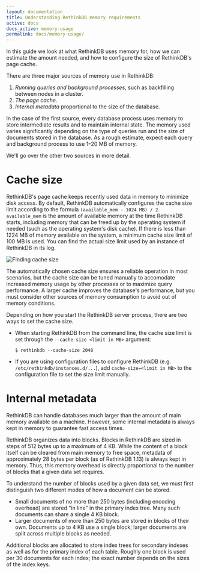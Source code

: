 ```yaml
---
layout: documentation
title: Understanding RethinkDB memory requirements
active: docs
docs_active: memory-usage
permalink: docs/memory-usage/
---
```


In this guide we look at what RethinkDB uses memory for, how we can estimate the amount needed, and how to configure the size of RethinkDB's page cache.

There are three major sources of memory use in RethinkDB:

1. *Running queries and background processes,* such as backfilling between nodes in a cluster.
2. *The page cache.*
3. *Internal metadata* proportional to the size of the database.

In the case of the first source, every database process uses memory to store intermediate results and to maintain internal state. The memory used varies significantly depending on the type of queries run and the size of documents stored in the database. As a rough estimate, expect each query and background process to use 1&ndash;20 MB of memory.

We'll go over the other two sources in more detail.

# Cache size

RethinkDB's page cache keeps recently used data in memory to minimize disk access. By default, RethinkDB automatically configures the cache size limit according to the formula `(available_mem - 1024 MB) / 2`. `available_mem` is the amount of available memory at the time RethinkDB starts, including memory that can be freed up by the operating system if needed (such as the operating system's disk cache). If there is less than 1224 MB of memory available on the system, a minimum cache size limit of 100 MB is used. You can find the actual size limit used by an instance of RethinkDB in its log.

![Finding cache size](/assets/images/docs/finding-cache-size.png)

The automatically chosen cache size ensures a reliable operation in most scenarios, but the cache size can be tuned manually to accomodate increased memory usage by other processes or to maximize query performance. A larger cache improves the database's performance, but you must consider other sources of memory consumption to avoid out of memory conditions.

Depending on how you start the RethinkDB server process, there are two ways to set the cache size.

- When starting RethinkDB from the command line, the cache size limit is set through the `--cache-size <limit in MB>` argument:

	`$ rethinkdb --cache-size 2048`

- If you are using configuration files to configure RethinkDB (e.g. `/etc/rethinkdb/instances.d/...`), add `cache-size=<limit in MB>` to the configuration file to set the size limit manually.

# Internal metadata

RethinkDB can handle databases much larger than the amount of main memory available on a machine. However, some internal metadata is always kept in memory to guarantee fast access times.

RethinkDB organizes data into blocks. Blocks in RethinkDB are sized in steps of 512 bytes up to a maximum of 4 KB. While the content of a block itself can be cleared from main memory to free space, metadata of approximately 28 bytes per block (as of RethinkDB 1.13) is always kept in memory. Thus, this memory overhead is directly proportional to the number of blocks that a given data set requires.

To understand the number of blocks used by a given data set, we must first distinguish two different modes of how a document can be stored.

- Small documents of no more than 250 bytes (including encoding overhead) are stored "in line" in the primary index tree. Many such documents can share a single 4 KB block.
- Larger documents of more than 250 bytes are stored in blocks of their own. Documents up to 4 KB use a single block; larger documents are split across multiple blocks as needed.

Additional blocks are allocated to store index trees for secondary indexes as well as for the primary index of each table. Roughly one block is used per 30 documents for each index; the exact number depends on the sizes of the index keys.